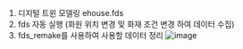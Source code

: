 1. 디지털 트윈 모델링 ehouse.fds
2. fds 자동 실행 (화원 위치 변경 및 화재 조건 변경 하여 데이터 수집)
3. fds_remake를 사용하여 사용할 데이터 정리
![image](https://github.com/Junmarg/fds_remake/assets/42922109/dd733b4c-d403-4f96-bd4f-935701916650)
